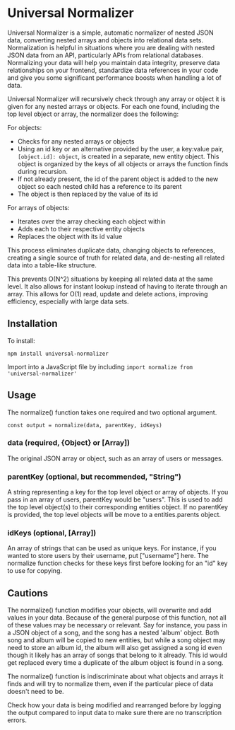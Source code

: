 # Universal Normalizer

Universal Normalizer is a simple, automatic normalizer of nested JSON data, converting nested arrays and objects into relational data sets.  Normalization is helpful in situations where you are dealing with nested JSON data from an API, particularly APIs from relational databases.  Normalizing your data will help you maintain data integrity, preserve data relationships on your frontend, standardize data references in your code and give you some significant performance boosts when handling a lot of data.

Universal Normalizer will recursively check through any array or object it is given for any nested arrays or objects.  For each one found, including the top level object or array, the normalizer does the following:

For objects:

* Checks for any nested arrays or objects
* Using an id key or an alternative provided by the user, a key:value pair, ```[object.id]: object```, is created in a separate, new entity object.  This object is organized by the keys of all objects or arrays the function finds during recursion.
* If not already present, the id of the parent object is added to the new object so each nested child has a reference to its parent
* The object is then replaced by the value of its id

For arrays of objects:

* Iterates over the array checking each object within
* Adds each to their respective entity objects
* Replaces the object with its id value

This process eliminates duplicate data, changing objects to references, creating a single source of truth for related data, and de-nesting all related data into a table-like structure.  

This prevents O(N^2) situations by keeping all related data at the same level.  It also allows for instant lookup instead of having to iterate through an array.  This allows for O(1) read, update and delete actions, improving efficiency, especially with large data sets.



## Installation

To install:

```npm install universal-normalizer```

Import into a JavaScript file by including ```import normalize from 'universal-normalizer'```

## Usage

The normalize() function takes one required and two optional argument.

```const output = normalize(data, parentKey, idKeys)```

### data (required, {Object} or [Array])

The original JSON array or object, such as an array of users or messages.

### parentKey (optional, but recommended, "String")

A string representing a key for the top level object or array of objects.  If you pass in an array of users, parentKey would be "users".  This is used to add the top level object(s) to their corresponding entities object.  If no parentKey is provided, the top level objects will be move to a entities.parents object.

### idKeys (optional, [Array])

An array of strings that can be used as unique keys.  For instance, if you wanted to store users by their username, put ["username"] here.  The normalize function checks for these keys first before looking for an "id" key to use for copying.

## Cautions

The normalize() function modifies your objects, will overwrite and add values in your data.  Because of the general purpose of this function, not all of these values may be necessary or relevant.  Say for instance, you pass in a JSON object of a song, and the song has a nested 'album' object.  Both song and album will be copied to new entities, but while a song object may need to store an album id, the album will also get assigned a song id even though it likely has an array of songs that belong to it already.  This id would get replaced every time a duplicate of the album object is found in a song.

The normalize() function is indiscriminate about what objects and arrays it finds and will try to normalize them, even if the particular piece of data doesn't need to be.

Check how your data is being modified and rearranged before by logging the output compared to input data to make sure there are no transcription errors.
